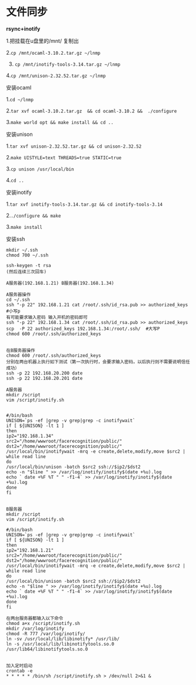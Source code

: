 # 文件同步

**rsync+inotify**



1.把挂载在u盘里的/mnt/ 复制出

2.`cp /mnt/ocaml-3.10.2.tar.gz ~/lnmp`

3. `cp /mnt/inotify-tools-3.14.tar.gz ~/lnmp`

4.`cp /mnt/unison-2.32.52.tar.gz ~/lnmp`



安装ocaml

1.`cd ~/lnmp`

2.`tar xvf ocaml-3.10.2.tar.gz  && cd ocaml-3.10.2 &&  ./configure`

3.`make world opt && make install && cd ..`



安装unison

1.`tar xvf unison-2.32.52.tar.gz && cd unison-2.32.52 ` 

2.`make UISTYLE=text THREADS=true STATIC=true`

3.`cp unison /usr/local/bin`

4.`cd ..`



安装inotify

1.`tar xvf inotify-tools-3.14.tar.gz && cd inotify-tools-3.14` 

2.`./configure && make`

3.`make install`





安装ssh

```shell
mkdir ~/.ssh
chmod 700 ~/.ssh

ssh-keygen -t rsa
(然后连续三次回车)

A服务器(192.168.1.21) B服务器(192.168.1.34)

A服务器操作
cd ~/.ssh
ssh "-p 22" 192.168.1.21 cat /root/.ssh/id_rsa.pub >> authorized_keys  #小写p
有可能要求输入密码 输入开机的密码即可
ssh "-p 22" 192.168.1.34 cat /root/.ssh/id_rsa.pub >> authorized_keys
scp  -P 22 authorized_keys 192.168.1.34:/root/.ssh/  #大写P
chmod 600 /root/.ssh/authorized_keys


在B服务器操作
chmod 600 /root/.ssh/authorized_keys
分别在两台机器上执行如下测试（第一次执行时，会要求输入密码，以后执行则不需要说明信任成功）
ssh -p 22 192.168.20.200 date
ssh -p 22 192.168.20.201 date

A服务器
mkdir /script
vim /script/inotify.sh


#/bin/bash
UNISON=`ps -ef |grep -v grep|grep -c inotifywait`
if [ ${UNISON} -lt 1 ]
then
ip2="192.168.1.34"
src2="/home/wwwroot/facerecognition/public/"
dst2="/home/wwwroot/facerecognition/public/"
/usr/local/bin/inotifywait -mrq -e create,delete,modify,move $src2 | while read line
do
/usr/local/bin/unison -batch $src2 ssh://$ip2/$dst2
echo -n "$line " >> /var/log/inotify/inotify$(date +%u).log
echo ` date +%F %T " " -f1-4` >> /var/log/inotify/inotify$(date +%u).log
done
fi


B服务器
mkdir /script
vim /script/inotify.sh

#/bin/bash
UNISON=`ps -ef |grep -v grep|grep -c inotifywait`
if [ ${UNISON} -lt 1 ]
then
ip2="192.168.1.21"
src2="/home/wwwroot/facerecognition/public/"
dst2="/home/wwwroot/facerecognition/public/"
/usr/local/bin/inotifywait -mrq -e create,delete,modify,move $src2 | while read line
do
/usr/local/bin/unison -batch $src2 ssh://$ip2/$dst2
echo -n "$line " >> /var/log/inotify/inotify$(date +%u).log
echo ` date +%F %T " " -f1-4` >> /var/log/inotify/inotify$(date +%u).log
done
fi

在两台服务器都输入以下命令
chmod a+x /script/inotify.sh
mkdir /var/log/inotify
chmod -R 777 /var/log/inotify/
ln -sv /usr/local/lib/libinotify* /usr/lib/
ln -s /usr/local/lib/libinotifytools.so.0 /usr/lib64/libinotifytools.so.0


加入定时启动
crontab -e
* * * * * /bin/sh /script/inotify.sh > /dev/null 2>&1 &



```


